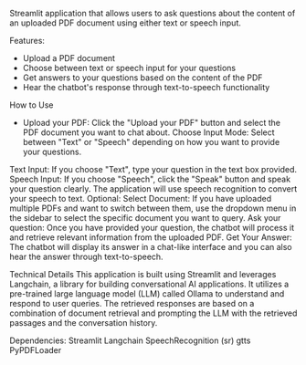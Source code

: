 Streamlit application that allows users to ask questions about the content of an uploaded PDF document using either text or speech input.

Features:
- Upload a PDF document
- Choose between text or speech input for your questions
- Get answers to your questions based on the content of the PDF
- Hear the chatbot's response through text-to-speech functionality

How to Use
- Upload your PDF: Click the "Upload your PDF" button and select the PDF document you want to chat about.
  Choose Input Mode: Select between "Text" or "Speech" depending on how you want to provide your questions.
  
Text Input:
  If you choose "Text", type your question in the text box provided.
  Speech Input: If you choose "Speech", click the "Speak" button and speak your question clearly. The application will use speech recognition to convert your speech to text.
  Optional: Select Document: If you have uploaded multiple PDFs and want to switch between them, use the dropdown menu in the sidebar to select the specific document you want to query.
  Ask your question: Once you have provided your question, the chatbot will process it and retrieve relevant information from the uploaded PDF.
  Get Your Answer: The chatbot will display its answer in a chat-like interface and you can also hear the answer through text-to-speech.
  
Technical Details
  This application is built using Streamlit and leverages Langchain, a library for building conversational AI applications. It utilizes a pre-trained large language model (LLM) called Ollama to understand and respond to user queries. The     retrieved responses are based on a combination of document retrieval and prompting the LLM with the retrieved passages and the conversation history.

Dependencies:
Streamlit
Langchain
SpeechRecognition (sr)
gtts
PyPDFLoader

